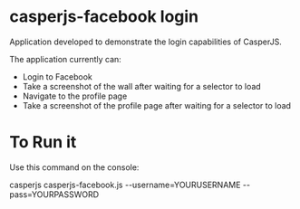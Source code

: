 casperjs-facebook login
=======

Application developed to demonstrate the login capabilities of CasperJS.

The application currently can:

- Login to Facebook
- Take a screenshot of the wall after waiting for a selector to load
- Navigate to the profile page
- Take a screenshot of the profile page after waiting for a selector to load
 
 To Run it
 =========
 
Use this command on the console: 

casperjs casperjs-facebook.js  --username=YOURUSERNAME --pass=YOURPASSWORD
